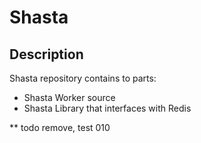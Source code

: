 # Shasta

## Description
Shasta repository contains to parts:
- Shasta Worker source
- Shasta Library that interfaces with Redis

** todo remove, test 010
